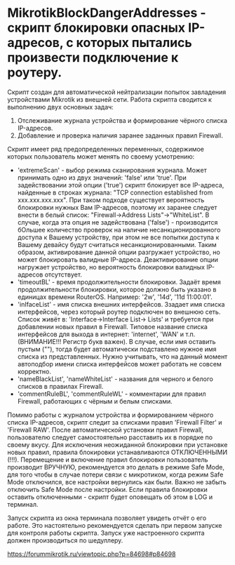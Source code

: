 # MikrotikBlockDangerAddresses - скрипт блокировки опасных IP-адресов, с которых пытались произвести подключение к роутеру.

Скрипт создан для автоматической нейтрализации попыток завладения устройствами Mikrotik из внешней сети.
Работа скрипта сводится к выполнению двух основных задач: 
 1. Отслеживание журнала устройства и формирование чёрного списка IP-адресов.
 2. Добавление и проверка наличия заранее заданных правил Firewall.

Скрипт имеет ряд предопределенных переменных, содержимое которых пользователь может менять по своему усмотрению:
* 'extremeScan' - выбор режима сканирования журнала. Может принимать одно из двух значений: 'false' или 'true'. При задействовании этой опции ('true') скрипт блокирует все IP-адреса, найденные в строках журнала: "TCP connection established from xxx.xxx.xxx.xxx". При таком подходе существует вероятность блокировки нужных Вам IP-адресов, поэтому их заранее следует внести в белый список: "Firewall->Address Lists"->"WhiteList". В случае, когда эта опция не задействована ('false') - производится бОльшее количество проверок на наличие несанкционированного доступа к Вашему устройству, при этом не все попытки доступа к Вашему девайсу будут считаться несанкционированными. Таким образом, активирование данной опции разгружает устройство, но может блокировать валидные IP-адреса. Деактивирование опции нагружает устройство, но вероятность блокировки валидных IP-адресов отсутствует.
* 'timeoutBL' - время продолжительности блокировки. Задаёт время продолжительности блокировки, которое должно быть указано в единицах времени RouterOS. Например: '2w', '14d', '11d 11:00:01'.
* 'inIfaceList' - имя списка внешних интерфейсов. Ззадает имя списка интерфейсов, через который роутер подключен во внешнюю сеть. Список живёт в: 'Interface->Interface List-> Lists' и требуется при добавлении новых правил в Firewall. Типовое название списка интерфейсов для выхода в интернет: 'internet', 'WAN' и т.п. (ВНИМАНИЕ!!! Регистр букв важен). В случае, если имя оставить пустым (""), тогда будет автоматически подставлено нужное имя списка из представленных. Нужно учитывать, что на данный момент автоподбор имени списка интерфейсов может работать не совсем корректно.
* 'nameBlackList', 'nameWhiteList' - названия для черного и белого списков в правилах Firewall.
* 'commentRuleBL', 'commentRuleWL' - комментарии для правил Firewall, работающих с чёрным и белым списками.

Помимо работы с журналом устройства и формированием чёрного списка IP-адресов, скрипт следит за списками правил 'Firewall Filter' и 'Firewall RAW'. После автоматической установки правил Firewall, пользователю следует самостоятельно расставить их в порядке по своему вкусу. Для исключения неожиданной блокировки при установке новых правил, правила блокировки устанавливаются ОТКЛЮЧЕННЫМИ (!!!). Перемещение и включение правил блокировки пользователь производит ВРУЧНУЮ, рекомендуется это делать в режиме Safe Mode, для того чтобы в случае потери связи с микротиком, когда режим Safe Mode отключился, все настройки вернулись как были. Важно не забыть отключить Safe Mode после настройки. Если правила блокировки оставить отключенными - скрипт будет оповещать об этом в LOG и терминал.

Запуск скрипта из окна терминала позволяет увидеть отчёт о его работе. Это настоятельно рекомендуется сделать при первом запуске для контроля работы скрипта. Запуск уже настроенного скрипта должен производиться по шедуллеру.

https://forummikrotik.ru/viewtopic.php?p=84698#p84698
